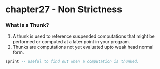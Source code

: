 # chapter27 - Non Strictness

### What is a Thunk?
1. A thunk is used to reference suspended computations that might be performed or computed at a later point in your program.
2. Thunks are computations not yet evaluated upto weak head normal form.

```haskell
sprint -- useful to find out when a computation is thunked.
```
